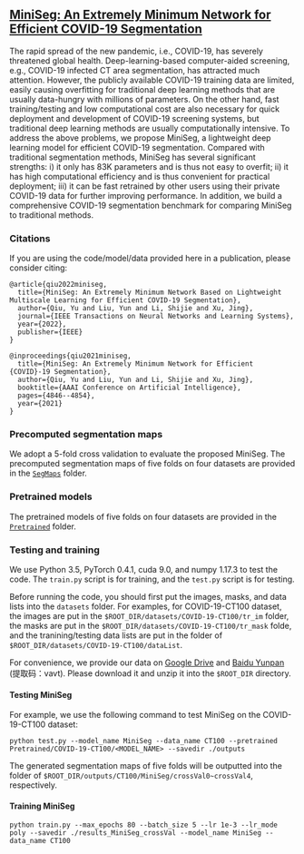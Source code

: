 ## [MiniSeg: An Extremely Minimum Network for Efficient COVID-19 Segmentation](https://yun-liu.github.io/papers/(AAAI'2021)MiniSeg%20-%20An%20Extremely%20Minimum%20Network%20for%20Efficient%20COVID-19%20Segmentation.pdf)

The rapid spread of the new pandemic, i.e., COVID-19, has severely threatened global health. Deep-learning-based computer-aided screening, e.g., COVID-19 infected CT area segmentation, has attracted much attention. However, the publicly available COVID-19 training data are limited, easily causing overfitting for traditional deep learning methods that are usually data-hungry with millions of parameters. On the other hand, fast training/testing and low computational cost are also necessary for quick deployment and development of COVID-19 screening systems, but traditional deep learning methods are usually computationally intensive. To address the above problems, we propose MiniSeg, a lightweight deep learning model for efficient COVID-19 segmentation. Compared with traditional segmentation methods, MiniSeg has several significant strengths: i) it only has 83K parameters and is thus not easy to overfit; ii) it has high computational efficiency and is thus convenient for practical deployment; iii) it can be fast retrained by other users using their private COVID-19 data for further improving performance. In addition, we build a comprehensive COVID-19 segmentation benchmark for comparing MiniSeg to traditional methods.

### Citations

If you are using the code/model/data provided here in a publication, please consider citing:

    @article{qiu2022miniseg,
      title={MiniSeg: An Extremely Minimum Network Based on Lightweight Multiscale Learning for Efficient COVID-19 Segmentation},
      author={Qiu, Yu and Liu, Yun and Li, Shijie and Xu, Jing},
      journal={IEEE Transactions on Neural Networks and Learning Systems},
      year={2022},
      publisher={IEEE}
    }

    @inproceedings{qiu2021miniseg,
      title={MiniSeg: An Extremely Minimum Network for Efficient {COVID}-19 Segmentation},
      author={Qiu, Yu and Liu, Yun and Li, Shijie and Xu, Jing},
      booktitle={AAAI Conference on Artificial Intelligence},
      pages={4846--4854},
      year={2021}
    }

### Precomputed segmentation maps

We adopt a 5-fold cross validation to evaluate the proposed MiniSeg. The precomputed segmentation maps of five folds on four datasets are provided in the [`SegMaps`](https://github.com/yun-liu/MiniSeg/tree/master/SegMaps) folder.

### Pretrained models

The pretrained models of five folds on four datasets are provided in the [`Pretrained`](https://github.com/yun-liu/MiniSeg/tree/master/Pretrained) folder.

### Testing and training

We use Python 3.5, PyTorch 0.4.1, cuda 9.0, and numpy 1.17.3 to test the code. The `train.py` script is for training, and the `test.py` script is for testing.

Before running the code, you should first put the images, masks, and data lists into the `datasets` folder. For examples, for COVID-19-CT100 dataset, the images are put in the `$ROOT_DIR/datasets/COVID-19-CT100/tr_im` folder, the masks are put in the `$ROOT_DIR/datasets/COVID-19-CT100/tr_mask` folde, and the tranining/testing data lists are put in the folder of `$ROOT_DIR/datasets/COVID-19-CT100/dataList`.

For convenience, we provide our data on [Google Drive](https://drive.google.com/file/d/1RG4A7VGweRmykuCFHF9D_vJsDrELzqrg/view?usp=sharing) and [Baidu Yunpan](https://pan.baidu.com/s/17LL32SWzorq1D2FgZLkJcg) (提取码：vavt). Please download it and unzip it into the `$ROOT_DIR` directory.

#### Testing MiniSeg

For example, we use the following command to test MiniSeg on the COVID-19-CT100 dataset:

  ```
  python test.py --model_name MiniSeg --data_name CT100 --pretrained Pretrained/COVID-19-CT100/<MODEL_NAME> --savedir ./outputs
  ```

The generated segmentation maps of five folds will be outputted into the folder of `$ROOT_DIR/outputs/CT100/MiniSeg/crossVal0~crossVal4`, respectively.

#### Training MiniSeg

  ```
  python train.py --max_epochs 80 --batch_size 5 --lr 1e-3 --lr_mode poly --savedir ./results_MiniSeg_crossVal --model_name MiniSeg --data_name CT100
  ```
